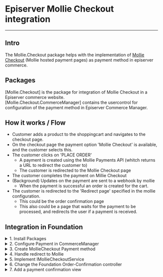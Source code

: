 # Episerver Mollie Checkout integration
<hr/>

## Intro

The Mollie.Checkout package helps with the implementation of [Mollie Checkout](https://docs.mollie.com/guides/checkout) 
(Mollie hosted payment pages) as payment method in episerver commerce. 


## Packages

[Mollie.Checkout] is the package for integration of Mollie Checkout in a Episerver commerce website.  
[Mollie.Checkout.CommerceManager] contains the usercontrol for configuration of the payment method in Episerver Commerce Manager.


## How it works / Flow

- Customer adds a product to the shoppingcart and navigates to the checkout page.
- On the checkout page the payment option 'Mollie Checkout' is available, and the customer selects this.
- The customer clicks on 'PLACE ORDER'
    - A payment is created using the Mollie Payments API (whitch returns a URL to redirect the customer to)
    - The customer is redirected to the Mollie Checkout page
- The customer completes the payment on Millie Checkout
- (Background) Updates on the payment are sent to a webhook by mollie
    - When the payment is successful an order is created for the cart.
- The customer is redirected to the 'Redirect page' specified in the mollie configuration.
    - This could be the order confirmation page
    - This also could be a page that waits for the payment to be processed, and redirects the user if a payment is received.
    

## Integration in Foundation 

<details><summary>1. Install Packages</summary>
<p>

Install package [Mollie.Checkout] in the __Foundation__ project and the __Foundation.CommerceManager__ project  
Install package [Mollie.Checkout.CommerceManager] in the __Foundation.CommerceManager__ project

</p>
</details>

<details><summary>2. Configure Payment in CommerceManager</summary>
<p>

In Episerver CommerceManager go to Administration >> Order System >> Payments >> _language_  
Click __New__ to add a new payment 

Fill (at least) the following fields:
#### On the Overview tab:_
- Name 
- System Keyword: Type __MollieCheckout__ 
- Language
- Class Name: Select __Mollie.Checkout.MollieCheckoutGateway__
- Payment class: Select __Mediachase.Commerce.Orders.OtherPayment__
- IsActive: Select __Yes__
#### On the Markets tab:
- Select markets to enable this paymentmethod for.

Click OK to Save, then open the payment again and navigate to the Parameters tab, and enter:

- Api Key: 
- Redirect URL: 

</p>
</details>


<details><summary>3. Create MollieCheckout Payment method</summary>
<p>

In __Foundation\\Features\\Checkout\\Payments__ Add a new Class __MollieCheckoutPaymentOption.cs__

```csharp
    public class MollieCheckoutPaymentOption : PaymentOptionBase
    {
        public override string SystemKeyword => "MollieCheckout";

        protected readonly LanguageService _languageService;

        public MollieCheckoutPaymentOption()
            : this(LocalizationService.Current, 
                ServiceLocator.Current.GetInstance<IOrderGroupFactory>(), 
                ServiceLocator.Current.GetInstance<ICurrentMarket>(), 
                ServiceLocator.Current.GetInstance<LanguageService>(), 
                ServiceLocator.Current.GetInstance<IPaymentService>())
        { }

        public MollieCheckoutPaymentOption(
            LocalizationService localizationService,
            IOrderGroupFactory orderGroupFactory,
            ICurrentMarket currentMarket,
            LanguageService languageService,
            IPaymentService paymentService)
        : base(localizationService, orderGroupFactory, currentMarket, languageService, paymentService)
        {
            _languageService = languageService;
        }

        public override bool ValidateData() => true;

        public override IPayment CreatePayment(decimal amount, IOrderGroup orderGroup)
        {
            var languageId = _languageService.GetCurrentLanguage().Name;

            var payment = orderGroup.CreatePayment(OrderGroupFactory);

            payment.PaymentType = PaymentType.Other;
            payment.PaymentMethodId = PaymentMethodId;
            payment.PaymentMethodName = SystemKeyword;
            payment.Amount = amount;
            payment.Status = PaymentStatus.Pending.ToString();
            payment.TransactionType = TransactionType.Sale.ToString();

            payment.Properties.Add(Mollie.Checkout.Constants.OtherPaymentFields.LanguageId, languageId);

            return payment;
        }
    }
``` 

In __Foundation\\Features\\Checkout__ Add a new view ___MollieCheckoutPaymentMethod.cshtml__

```html

@model  Foundation.Features.Checkout.Payments.MollieCheckoutPaymentOption

@Html.HiddenFor(model => model.PaymentMethodId)

<br />
<div class="row">
    <div class="col-12">
        <div class="alert alert-info square-box">
            Mollie Payment method
        </div>
    </div>
</div>

```

In __Foundation\\Infrastructure\\InitializeSite.cs__ add

```csharp
   _services.AddTransient<IPaymentMethod, MollieCheckoutPaymentOption>();
```


</p>
</details>


<details><summary>4. Handle redirect to Mollie</summary>
<p>

After the processing of the pauments by Episerver, the mollie checkout payment will return a PaymentProcessingResult with IsSuccessful = true en een RedirectUrl.
In Foundation the user needs to be redirected to this Redirect url (url to the Mollie checkout page )

See the [CheckoutService.cs](https://dev.azure.com/arlanet/Mollie/_git/Mollie?path=%2FFoundation%2FFeatures%2FCheckout%2FServices%2FCheckoutService.cs) for an example of this on line 208

```csharp

    // Do we need a redirect to payment provider
    if (processPayments.Any(x => x.IsSuccessful && !string.IsNullOrWhiteSpace(x.RedirectUrl)))
    {
        var payment = processPayments.First(x => x.IsSuccessful && !string.IsNullOrWhiteSpace(x.RedirectUrl));
        HttpContext.Current.Response.Redirect(payment.RedirectUrl, true);
        return null;
    }

```

</p>
</details>


<details><summary>5. Implement IMollieCheckoutService</summary>
<p>

When a payment status update (paid, cancelled, etc..) is received from Mollie this service is called. 
Implement logic here to convert the cart to an order when the payment was successful.

See a sample implementation here:

```csharp

    [ServiceConfiguration(typeof(IMollieCheckoutService))]
    public class MollieCheckoutService : IMollieCheckoutService
    {
        private readonly IOrderGroupCalculator _orderGroupCalculator;
        private readonly IOrderRepository _orderRepository;

        public MollieCheckoutService(IOrderGroupCalculator orderGroupCalculator, IOrderRepository orderRepository)
        {
            _orderGroupCalculator = orderGroupCalculator;
            _orderRepository = orderRepository;
        }

        public void HandlePaymentSuccess(IOrderGroup orderGroup, IPayment payment)
        {
            var cart = orderGroup as ICart;

            if (cart != null)
            {
                var processedPayments = orderGroup.GetFirstForm().Payments
                    .Where(x => x.Status.Equals(PaymentStatus.Processed.ToString()));

                var totalProcessedAmount = processedPayments.Sum(x => x.Amount);

                // If the Cart is completely paid
                if (totalProcessedAmount == orderGroup.GetTotal(_orderGroupCalculator).Amount)
                {
                    // Create order
                    var orderReference = (cart.Properties["IsUsePaymentPlan"] != null &&
                        cart.Properties["IsUsePaymentPlan"].Equals(true)) ?
                            SaveAsPaymentPlan(cart) :
                            _orderRepository.SaveAsPurchaseOrder(cart);

                    var purchaseOrder = _orderRepository.Load<IPurchaseOrder>(orderReference.OrderGroupId);

                    // Delete cart
                    _orderRepository.Delete(cart.OrderLink);

                    cart.AdjustInventoryOrRemoveLineItems((item, validationIssue) => { });
                }
            }
        }

        public void HandlePaymentFailure(IOrderGroup orderGroup, IPayment payment)
        {
            // Do nothing, leave cart as is with failed payment.
        }

        private OrderReference SaveAsPaymentPlan(ICart cart)
        {
            throw new NotImplementedException("");
        }
    }

```

</p>
</details>


<details><summary>6. Change the Foundation Order-Confirmation controller</summary>
<p>

Change the Foundation Order-Confirmation page to accept the order trackingnumber instead of the order Id. \
See a sample of the changed OrderConfirmationController here:

```csharp

    public class OrderConfirmationController : OrderConfirmationControllerBase<OrderConfirmationPage>
    {
        private readonly ICampaignService _campaignService;
        private readonly IPurchaseOrderRepository _purchaseOrderRepository;
        public OrderConfirmationController(
            ICampaignService campaignService,
            ConfirmationService confirmationService,
            IAddressBookService addressBookService,
            IOrderGroupCalculator orderGroupCalculator,
            UrlResolver urlResolver, 
            ICustomerService customerService,
            IPurchaseOrderRepository purchaseOrderRepository) :
            base(confirmationService, addressBookService, orderGroupCalculator, urlResolver, customerService)
        {
            _campaignService = campaignService;
            _purchaseOrderRepository = purchaseOrderRepository;
        }
        public ActionResult Index(OrderConfirmationPage currentPage, string notificationMessage, string orderNumber)
        {
            IPurchaseOrder order = null;
            if (PageEditing.PageIsInEditMode)
            {
                order = _confirmationService.CreateFakePurchaseOrder();
            }
            else if (!string.IsNullOrWhiteSpace(orderNumber))
            {
                if (int.TryParse(orderNumber, out int orderId))
                {
                    order = _confirmationService.GetOrder(orderId);
                }
                else
                {
                    order = _purchaseOrderRepository.Load(orderNumber);
                }
            }

            if (order != null && order.CustomerId == _customerService.CurrentContactId)
            {
                var viewModel = CreateViewModel(currentPage, order);
                viewModel.NotificationMessage = notificationMessage;

                _campaignService.UpdateLastOrderDate();
                _campaignService.UpdatePoint(decimal.ToInt16(viewModel.SubTotal.Amount));

                return View(viewModel);
            }

            return Redirect(Url.ContentUrl(ContentReference.StartPage));
        }
    }

```

</p>
</details>


<details><summary>7. Add a payment confirmation view</summary>
<p>
    
On the Foundation order-confirmation page a view is shown with some information about the payments for order.

Add a new view ___MollieCheckoutConfirmation.cshtml__ to __Foundation\\Features\\MyAccount\\OrderConfirmation__

```html

@model EPiServer.Commerce.Order.IPayment 

<div>
    <h4>@Html.Translate("/OrderConfirmation/PaymentDetails")</h4>
    <p>
        @{ 
            var method = Model.Properties[Mollie.Checkout.Constants.OtherPaymentFields.MolliePaymentMethod] as string;
        }
        Paid by:  @(method ?? "Mollie Checkout")
        
    </p>
</div>

```

</p>
</details>
